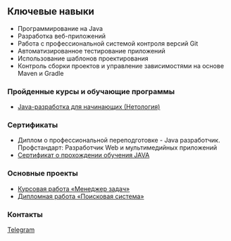 ## Ключевые навыки
* Программирование на Java
* Разработка веб-приложений
* Работа с профессиональной системой контроля версий Git
* Автоматизированное тестирование приложений
* Использование шаблонов проектирования
* Контроль сборки проектов и управление зависимостями на основе Maven и Gradle

### Пройденные курсы и обучающие программы
* [Java-разработка для начинающих (Нетология)]( https://cat.2035.university/rall/course/18723/?_ga=2.28831803.643243159.1670099510-1890383760.1651844711)

### Сертификаты
* Диплом о профессиональной переподготовке - Java разработчик. Профстандарт: Разработчик Web и мультимедийных приложений
* [Сертификат о прохождении обучения JAVA]()

### Основные проекты

* [Курсовая работа «Менеджер задач»](https://github.com/elenalem3/TaskManager)
* [Дипломная работа «Поисковая система»](https://github.com/elenalem3/pcs-final-diplom)

### Контакты
[Telegram](https://t.me/elenkagoy)


